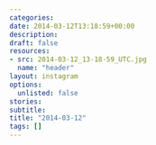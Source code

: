 ```yaml
---
categories:
date: 2014-03-12T13:18:59+00:00
description:
draft: false
resources:
- src: 2014-03-12_13-18-59_UTC.jpg
  name: "header"
layout: instagram
options:
  unlisted: false
stories:
subtitle:
title: "2014-03-12"
tags: []
---
```


 
